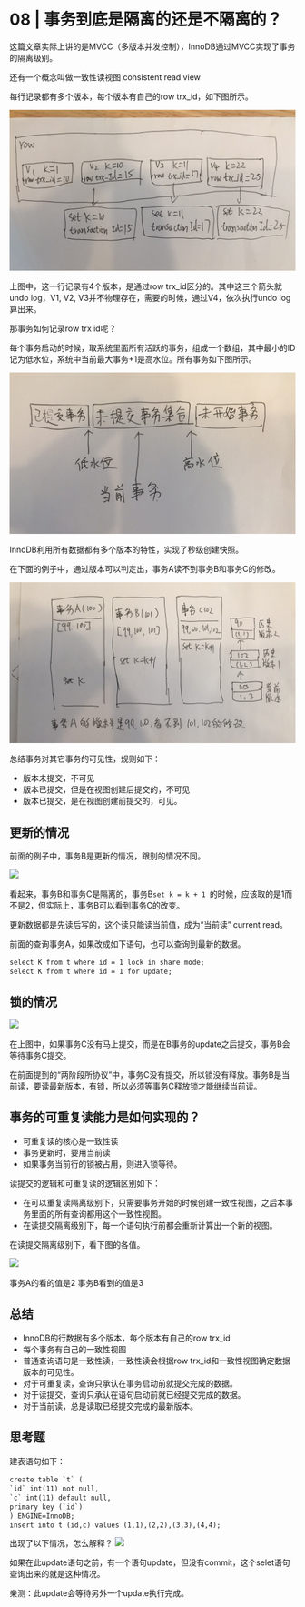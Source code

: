 # 08 | 事务到底是隔离的还是不隔离的？

这篇文章实际上讲的是MVCC（多版本并发控制），InnoDB通过MVCC实现了事务的隔离级别。

还有一个概念叫做一致性读视图  consistent read view

每行记录都有多个版本，每个版本有自己的row trx_id，如下图所示。

![](images/08-1.jpeg)

上图中，这一行记录有4个版本，是通过row trx_id区分的。其中这三个箭头就undo log，V1, V2, V3并不物理存在，需要的时候，通过V4，依次执行undo log算出来。

那事务如何记录row trx id呢？

每个事务启动的时候，取系统里面所有活跃的事务，组成一个数组，其中最小的ID记为低水位，系统中当前最大事务+1是高水位。所有事务如下图所示。

![](images/08-2.jpeg)


InnoDB利用所有数据都有多个版本的特性，实现了秒级创建快照。

在下面的例子中，通过版本可以判定出，事务A读不到事务B和事务C的修改。


![](images/08-3.jpeg)


总结事务对其它事务的可见性，规则如下：

- 版本未提交，不可见
- 版本已提交，但是在视图创建后提交的，不可见
- 版本已提交，是在视图创建前提交的，可见。

## 更新的情况

前面的例子中，事务B是更新的情况，跟别的情况不同。

![](images/08-4.jpeg)

看起来，事务B和事务C是隔离的，事务B```set k = k + 1 ```的时候，应该取的是1而不是2，但实际上，事务B可以看到事务C的改变。

更新数据都是先读后写的，这个读只能读当前值，成为“当前读” current read。

前面的查询事务A，如果改成如下语句，也可以查询到最新的数据。

```
select K from t where id = 1 lock in share mode;
select K from t where id = 1 for update;
```

## 锁的情况

![](images/08-5.jpeg)

在上图中，如果事务C没有马上提交，而是在B事务的update之后提交，事务B会等待事务C提交。

在前面提到的“两阶段所协议”中，事务C没有提交，所以锁没有释放。事务B是当前读，要读最新版本，有锁，所以必须等事务C释放锁才能继续当前读。

## 事务的可重复读能力是如何实现的？

- 可重复读的核心是一致性读
- 事务更新时，要用当前读
- 如果事务当前行的锁被占用，则进入锁等待。

读提交的逻辑和可重复读的逻辑区别如下：

- 在可以重复读隔离级别下，只需要事务开始的时候创建一致性视图，之后本事务里面的所有查询都用这个一致性视图。
- 在读提交隔离级别下，每一个语句执行前都会重新计算出一个新的视图。

在读提交隔离级别下，看下图的各值。

![](images/08-6.jpeg)


事务A的看的值是2
事务B看到的值是3

## 总结

- InnoDB的行数据有多个版本，每个版本有自己的row trx_id
- 每个事务有自己的一致性视图
- 普通查询语句是一致性读，一致性读会根据row trx_id和一致性视图确定数据版本的可见性。
- 对于可重复读，查询只承认在事务启动前就提交完成的数据。
- 对于读提交，查询只承认在语句启动前就已经提交完成的数据。
- 对于当前读，总是读取已经提交完成的最新版本。


## 思考题

建表语句如下：
```
create table `t` (
`id` int(11) not null,
`c` int(11) default null,
primary key (`id`)
) ENGINE=InnoDB;
insert into t (id,c) values (1,1),(2,2),(3,3),(4,4);
```

出现了以下情况，怎么解释？
![](images/08-7.png)

如果在此update语句之前，有一个语句update，但没有commit，这个selet语句查询出来的就是这种情况。

亲测：此update会等待另外一个update执行完成。